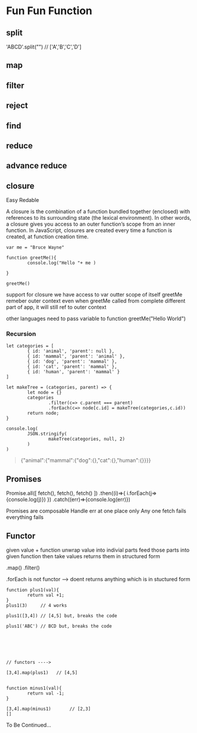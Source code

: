 # Fun Fun Function


## split

'ABCD'.split("")        // ['A','B','C','D']


## map

## filter

## reject

## find

## reduce

## advance reduce


## closure
Easy Redable

A closure is the combination of a function bundled together (enclosed) with references to its surrounding state (the lexical environment). In other words, a closure gives you access to an outer function’s scope from an inner function. In JavaScript, closures are created every time a function is created, at function creation time.



````
var me = "Bruce Wayne"

function greetMe(){
        console.log("Hello "+ me )

}

greetMe()
````

support for closure
we have access to var outter scope of itself
greetMe remeber outer context even when greetMe called from complete different part of app, it will still ref to outer context



other languages need to pass variable to function
greetMe("Hello World")






### Recursion


`````
let categories = [
        { id: 'animal', 'parent': null },
        { id: 'mammal', 'parent': 'animal' },
        { id: 'dog', 'parent': 'mammal' },
        { id: 'cat', 'parent': 'mammal' },
        { id: 'human', 'parent': 'mammal' }
]

let makeTree = (categories, parent) => {
        let node = {}
        categories
                .filter(c=> c.parent === parent)
                .forEach(c=> node[c.id] = makeTree(categories,c.id))
        return node;        
}

console.log(
        JSON.stringify(
                makeTree(categories, null, 2)
        )
)

`````
> {"animal":{"mammal":{"dog":{},"cat":{},"human":{}}}}





## Promises

Promise.all([
        fetch(),
        fetch(),
        fetch()
        ])
        .then((i)=>{
                i.forEach(j=>{console.log(j)})
})
.catch((err)=>{console.log(err)})


Promises are composable
Handle err at one place only
Any one fetch fails everything fails





## Functor

given value + function
unwrap value into indivial parts
feed those parts into given function
then take values
returns them in structured form


.map()
.filter()

.forEach is not functor --> doent returns anything which is in stuctured form


``````
function plus1(val){
        return val +1;
}
plus1(3)     // 4 works

plus1([3,4]) // [4,5] but, breaks the code

plus1('ABC') // BCD but, breaks the code






// functors ---->

[3,4].map(plus1)   // [4,5]


function minus1(val){
        return val -1;
}

[3,4].map(minus1)       // [2,3]
[]

``````



To Be Continued...
